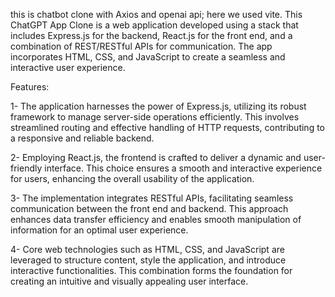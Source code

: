 this is chatbot clone with Axios and openai api; here we used vite.
This ChatGPT App Clone is a web application developed using a stack that includes Express.js for the backend, React.js for the front end, and a combination of REST/RESTful APIs for communication. The app incorporates HTML, CSS, and JavaScript to create a seamless and interactive user experience.


Features:

1- The application harnesses the power of Express.js, utilizing its robust framework to manage server-side operations efficiently. This involves streamlined routing and effective handling of HTTP requests, contributing to a responsive and reliable backend.

2- Employing React.js, the frontend is crafted to deliver a dynamic and user-friendly interface. This choice ensures a smooth and interactive experience for users, enhancing the overall usability of the application.

3- The implementation integrates RESTful APIs, facilitating seamless communication between the front end and backend. This approach enhances data transfer efficiency and enables smooth manipulation of information for an optimal user experience.

4- Core web technologies such as HTML, CSS, and JavaScript are leveraged to structure content, style the application, and introduce interactive functionalities. This combination forms the foundation for creating an intuitive and visually appealing user interface.
